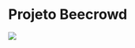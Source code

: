 # Projeto Beecrowd

<img src="https://github.com/user-attachments/assets/1e4c3ceb-99c2-401f-b704-75625e6c3fbb">

